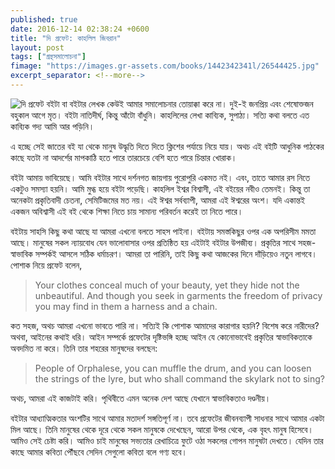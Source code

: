 ```yaml
---
published: true
date: 2016-12-14 02:38:24 +0600
title: "দি প্রফেট: কাহলিল জিবরান"
layout: post
tags: ["গ্রন্থসমালোচনা"]
fimage: "https://images.gr-assets.com/books/1442342341l/26544425.jpg"
excerpt_separator: <!--more-->
---
```

![দি প্রফেট]({{page.fimage}}) বইটা বা বইটার লেখক কেউই আমার সমালোচনার তোয়াক্কা করে না। দুই-ই জনপ্রিয় এবং শেষোক্তজন বহুকাল আগে মৃত। বইটা নাতিদীর্ঘ, কিন্তু আঁটো বাঁধুনি। কাহলিলের লেখা কাব্যিক, সুপাঠ্য। সত্যি কথা বলতে এত কাব্যিক গদ্য আমি আর পড়িনি।

এ হচ্ছে সেই জাতের বই যা থেকে মানুষ উদ্ধৃতি দিতে দিতে ক্লিশের পর্যায়ে নিয়ে যায়। অথচ এই বইটি আধুনিক পাঠকের কাছে যতটা না আদর্শের মাপকাঠি হতে পারে তারচেয়ে বেশি হতে পারে চিন্তার খোরাক।
<!--more-->
বইটা আমায় ভাবিয়েছে। আমি বইটার সাথে দর্শনগত জায়গায় পুরোপুরি একমত নই। এবং, তাতে আমার রস নিতে একটুও সমস্যা হয়নি। আমি মুগ্ধ হয়ে বইটা পড়েছি। কাহলিল ইশ্বর বিশ্বাসী, এই বইয়ের নবীও তেমনই। কিন্তু তা অনেকটা প্রকৃতিবাদী চেতনা, সেমিটিজমের মত নয়। এই ঈশ্বর সর্বব্যাপী, আমরা এই ঈশ্বরের অংশ। যদি একান্তই একজন অবিশ্বাসী এই বই থেকে শিক্ষা নিতে চায় সামান্য পরিবর্তন করেই তা নিতে পারে।

বইটায় সাহসি কিছু কথা আছে যা আমরা এখনো বলতে সাহস পাইনা। বইটায় সমস্তকিছুর ওপর এক অপরিসীম মমতা আছে। মানুষের সকল ন্যায়বোধ যেন ভালোবাসার ওপর প্রতিষ্ঠিত হয় এইটাই বইটার উপজীব্য। প্রকৃতির সাথে সহজ-স্বাভাবিক সম্পর্কই আসলে সঠিক ধর্মাচরণ। আমরা তা পারিনি, তাই কিছু কথা আজকের দিনে দাঁড়িয়েও নতুন লাগবে। পোশাক নিয়ে প্রফেট বলেন,

> Your clothes conceal much of your beauty, yet they hide not the unbeautiful. And though you seek in garments the freedom of privacy you may find in them a harness and a chain.

কত সহজ, অথচ আমরা এখনো ভাবতে পারি না। সত্যিই কি পোশাক আমাদের কারাগার হয়নি? বিশেষ করে নারীদের? অথবা, আইনের কথাই ধরি। আইন সম্পর্কে প্রফেটের দৃষ্টিভঙ্গি হচ্ছে আইন যে কোনোভাবেই প্রকৃতির স্বাভাবিকতাকে অবদমিত না করে। তিনি তার শহরের মানুষদের বলছেন:

> People of Orphalese, you can muffle the drum, and you can loosen the strings of the lyre, but who shall command the skylark not to sing?

অথচ, আমরা এই কাজটাই করি। পৃথিবীতে এমন অনেক দেশ আছে যেখানে স্বাভাবিকতাও দণ্ডনীয়।

বইটার আধ্যাত্মিকতার অংশটির সাথে আমার মতাদর্শ সঙ্গতিপূর্ণ না। তবে প্রফেটের জীবনব্যাপী সাধনার সাথে আমার একটা মিল আছে। তিনি মানুষের থেকে দূরে থেকে সকল মানুষকে দেখেছেন, আরো উপর থেকে, এক বৃহৎ মানুষ হিসেবে। আমিও সেই চেষ্টা করি। আমিও চাই মানুষের সভ্যতার রেখাচিত্রে ফুটে ওঠা সকলের গোপন মানুষটা দেখতে। যেদিন তার কাছে আমার কবিতা পৌঁছবে সেদিন সেগুলো কবিতা বলে গণ্য হবে।